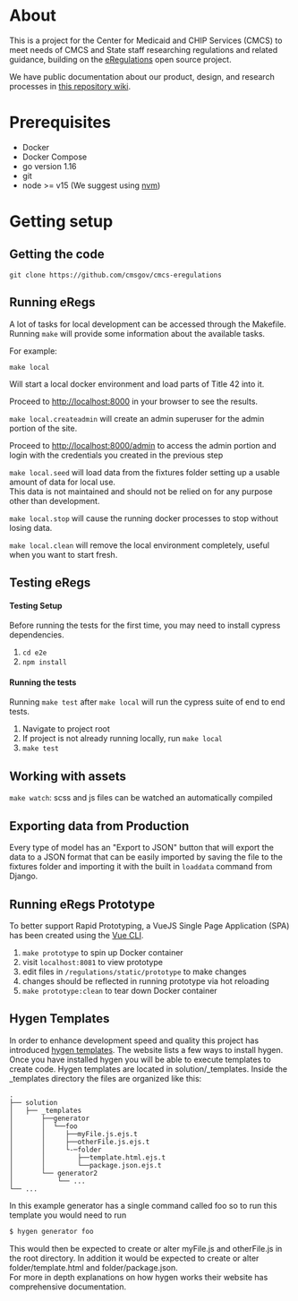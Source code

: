 # About

This is a project for the Center for Medicaid and CHIP Services (CMCS) to meet needs of CMCS and State staff researching regulations and related guidance, building on the [eRegulations](https://eregs.github.io/) open source project.

We have public documentation about our product, design, and research processes in [this repository wiki](https://github.com/CMSgov/cmcs-eregulations/wiki).

# Prerequisites

- Docker
- Docker Compose
- go version 1.16
- git
- node >= v15 (We suggest using [nvm](https://github.com/nvm-sh/nvm))

# Getting setup

## Getting the code ##

```
git clone https://github.com/cmsgov/cmcs-eregulations
```

## Running eRegs ##

A lot of tasks for local development can be accessed through the Makefile.
Running `make` will provide some information about the available tasks.

For example:

```
make local
```

Will start a local docker environment and load parts of Title 42 into it.

Proceed to <http://localhost:8000> in your browser to see the results.

`make local.createadmin` will create an admin superuser for the admin portion of the site.

Proceed to <http://localhost:8000/admin> to access the admin portion and login with the credentials you created in the previous step

`make local.seed` will load data from the fixtures folder setting up a usable amount of data for local use.  
This data is not maintained and should not be relied on for any purpose other than development.

`make local.stop` will cause the running docker processes to stop without losing data.

`make local.clean` will remove the local environment completely, useful when you want to start fresh.

## Testing eRegs ##

#### Testing Setup ####

Before running the tests for the first time, you may need to install cypress dependencies.

1. `cd e2e`
2. `npm install`

#### Running the tests ####

Running `make test` after `make local` will run the cypress suite of end to end tests.

1. Navigate to project root
2. If project is not already running locally, run `make local`
3. `make test`

## Working with assets ##

`make watch`: scss and js files can be watched an automatically compiled

## Exporting data from Production ##

Every type of model has an "Export to JSON" button that will export the data to a JSON format that can be easily imported
by saving the file to the fixtures folder and importing it with the built in `loaddata` command from Django.

## Running eRegs Prototype ##

To better support Rapid Prototyping, a VueJS Single Page Application (SPA) has been created using the [Vue CLI](https://cli.vuejs.org/).

1. `make prototype` to spin up Docker container
2. visit `localhost:8081` to view prototype
3. edit files in `/regulations/static/prototype` to make changes
4. changes should be reflected in running prototype via hot reloading
5. `make prototype:clean` to tear down Docker container

## Hygen Templates ##

In order to enhance development speed and quality this project has introduced [hygen templates](http://www.hygen.io/).
The website lists a few ways to install hygen.  Once you have installed hygen you will be able to execute templates to create code.
Hygen templates are located in solution/_templates.  Inside the _templates directory the files are organized like this:

    .
    ├── solution               
    │   ├── _templates          
    │       ├──generator
    │       │  └──foo
    │       │     ├──myFile.js.ejs.t
    │       │     ├──otherFile.js.ejs.t
    │       │     └-─folder
    │       │        ├──template.html.ejs.t
    │       │        └──package.json.ejs.t        
    │       └── generator2                
    │           └── ...
    └── ...

In this example generator has a single command called foo so to run this template you would need to run
```bash
$ hygen generator foo
```
This would then be expected to create or alter myFile.js and otherFile.js in the root directory.  In addition it
would be expected to create or alter folder/template.html and folder/package.json.  
For more in depth explanations on how hygen works their website has comprehensive documentation.

